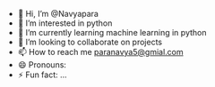 - 👋 Hi, I’m @Navyapara
- 👀 I’m interested in python
- 🌱 I’m currently learning machine learning in python 
- 💞️ I’m looking to collaborate on projects 
- 📫 How to reach me paranavya5@gmial.com
- 😄 Pronouns: 
- ⚡ Fun fact: ...

<!---
Navyapara/Navyapara is a ✨ special ✨ repository because its `README.md` (this file) appears on your GitHub profile.
You can click the Preview link to take a look at your changes.
--->
